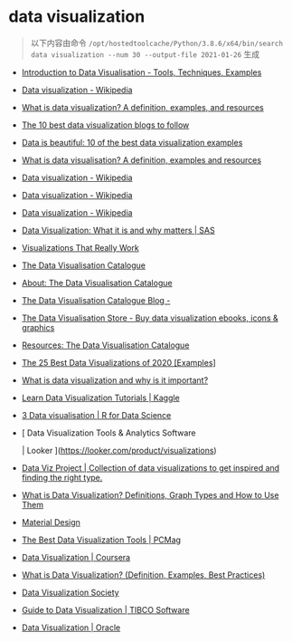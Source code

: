 
data visualization
==================


> 以下内容由命令 `/opt/hostedtoolcache/Python/3.8.6/x64/bin/search data visualization --num 30 --output-file 2021-01-26` 生成

- [Introduction to Data Visualisation - Tools, Techniques, Examples](https://www.mygreatlearning.com/blog/introduction-to-data-visualisation-why-is-it-important/)
- [Data visualization - Wikipedia](https://en.wikipedia.org/wiki/Data_visualization)
- [What is data visualization? A definition, examples, and resources](https://www.tableau.com/learn/articles/data-visualization)
- [The 10 best data visualization blogs to follow](https://www.tableau.com/learn/articles/best-data-visualization-blogs)
- [Data is beautiful: 10 of the best data visualization examples](https://www.tableau.com/learn/articles/best-beautiful-data-visualization-examples)
- [What is data visualisation? A definition, examples and resources](https://www.tableau.com/en-gb/learn/articles/data-visualization)
- [Data visualization - Wikipedia](https://en.wikipedia.org/wiki/Data_visualization#Visual_perception_and_data_visualization)
- [Data visualization - Wikipedia](https://en.wikipedia.org/wiki/Data_visualization#History_of_data_visualization)
- [Data visualization - Wikipedia](https://en.wikipedia.org/wiki/Data_visualization#Examples_of_diagrams_used_for_data_visualization)
- [Data Visualization: What it is and why matters | SAS](https://www.sas.com/en_us/insights/big-data/data-visualization.html)
- [Visualizations That Really Work](https://hbr.org/2016/06/visualizations-that-really-work)
- [The Data Visualisation Catalogue](https://datavizcatalogue.com/)
- [About: The Data Visualisation Catalogue](https://datavizcatalogue.com/about.html)
- [The Data Visualisation Catalogue Blog -](https://datavizcatalogue.com/blog)
- [The Data Visualisation Store - Buy data visualization ebooks, icons & graphics](https://datavizcatalogue.com/store)
- [Resources: The Data Visualisation Catalogue](https://datavizcatalogue.com/resources.html)
- [The 25 Best Data Visualizations of 2020 [Examples]](https://visme.co/blog/best-data-visualizations/)
- [What is data visualization and why is it important?](https://searchbusinessanalytics.techtarget.com/definition/data-visualization)
- [Learn Data Visualization Tutorials | Kaggle](https://www.kaggle.com/learn/data-visualization)
- [3 Data visualisation | R for Data Science](https://r4ds.had.co.nz/data-visualisation.html)
- [
        Data Visualization Tools & Analytics Software
        
        
     | Looker
    ](https://looker.com/product/visualizations)
- [Data Viz Project | Collection of data visualizations to get inspired and finding the right type.](https://datavizproject.com/)
- [What is Data Visualization? Definitions, Graph Types and How to Use Them](https://www.klipfolio.com/resources/articles/what-is-data-visualization)
- [
   Material Design
  ](https://material.io/design/communication/data-visualization.html)
- [The Best Data Visualization Tools | PCMag](https://www.pcmag.com/picks/the-best-data-visualization-tools)
- [Data Visualization | Coursera](https://www.coursera.org/learn/datavisualization)
- [What is Data Visualization? (Definition, Examples, Best Practices)](https://venngage.com/blog/data-visualization/)
- [Data Visualization Society](https://www.datavisualizationsociety.com/)
- [Guide to Data Visualization | TIBCO Software](https://www.tibco.com/reference-center/guide-to-data-visualization)
- [Data Visualization | Oracle](https://www.oracle.com/business-analytics/data-visualization.html)
